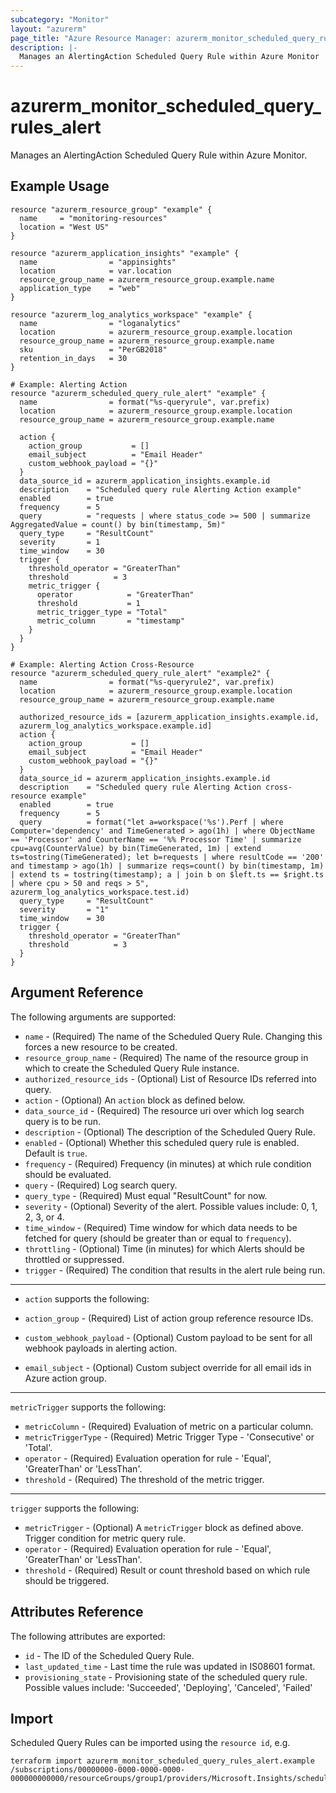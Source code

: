 ```yaml
---
subcategory: "Monitor"
layout: "azurerm"
page_title: "Azure Resource Manager: azurerm_monitor_scheduled_query_rules_alert"
description: |-
  Manages an AlertingAction Scheduled Query Rule within Azure Monitor
---
```


# azurerm_monitor_scheduled_query_rules_alert

Manages an AlertingAction Scheduled Query Rule within Azure Monitor.

## Example Usage

```hcl
resource "azurerm_resource_group" "example" {
  name     = "monitoring-resources"
  location = "West US"
}

resource "azurerm_application_insights" "example" {
  name                = "appinsights"
  location            = var.location
  resource_group_name = azurerm_resource_group.example.name
  application_type    = "web"
}

resource "azurerm_log_analytics_workspace" "example" {
  name                = "loganalytics"
  location            = azurerm_resource_group.example.location
  resource_group_name = azurerm_resource_group.example.name
  sku                 = "PerGB2018"
  retention_in_days   = 30
}

# Example: Alerting Action
resource "azurerm_scheduled_query_rule_alert" "example" {
  name                = format("%s-queryrule", var.prefix)
  location            = azurerm_resource_group.example.location
  resource_group_name = azurerm_resource_group.example.name

  action {
    action_group           = []
    email_subject          = "Email Header"
    custom_webhook_payload = "{}"
  }
  data_source_id = azurerm_application_insights.example.id
  description    = "Scheduled query rule Alerting Action example"
  enabled        = true
  frequency      = 5
  query          = "requests | where status_code >= 500 | summarize AggregatedValue = count() by bin(timestamp, 5m)"
  query_type     = "ResultCount"
  severity       = 1
  time_window    = 30
  trigger {
    threshold_operator = "GreaterThan"
    threshold          = 3
    metric_trigger {
      operator            = "GreaterThan"
      threshold           = 1
      metric_trigger_type = "Total"
      metric_column       = "timestamp"
    }
  }
}

# Example: Alerting Action Cross-Resource
resource "azurerm_scheduled_query_rule_alert" "example2" {
  name                = format("%s-queryrule2", var.prefix)
  location            = azurerm_resource_group.example.location
  resource_group_name = azurerm_resource_group.example.name

  authorized_resource_ids = [azurerm_application_insights.example.id,
  azurerm_log_analytics_workspace.example.id]
  action {
    action_group           = []
    email_subject          = "Email Header"
    custom_webhook_payload = "{}"
  }
  data_source_id = azurerm_application_insights.example.id
  description    = "Scheduled query rule Alerting Action cross-resource example"
  enabled        = true
  frequency      = 5
  query          = format("let a=workspace('%s').Perf | where Computer='dependency' and TimeGenerated > ago(1h) | where ObjectName == 'Processor' and CounterName == '%% Processor Time' | summarize cpu=avg(CounterValue) by bin(TimeGenerated, 1m) | extend ts=tostring(TimeGenerated); let b=requests | where resultCode == '200' and timestamp > ago(1h) | summarize reqs=count() by bin(timestamp, 1m) | extend ts = tostring(timestamp); a | join b on $left.ts == $right.ts | where cpu > 50 and reqs > 5", azurerm_log_analytics_workspace.test.id)
  query_type     = "ResultCount"
  severity       = "1"
  time_window    = 30
  trigger {
    threshold_operator = "GreaterThan"
    threshold          = 3
  }
}
```

## Argument Reference

The following arguments are supported:

* `name` - (Required) The name of the Scheduled Query Rule. Changing this forces a new resource to be created.
* `resource_group_name` - (Required) The name of the resource group in which to create the Scheduled Query Rule instance.
* `authorized_resource_ids` - (Optional) List of Resource IDs referred into query.
* `action` - (Optional) An `action` block as defined below.
* `data_source_id` - (Required) The resource uri over which log search query is to be run.
* `description` - (Optional) The description of the Scheduled Query Rule.
* `enabled` - (Optional) Whether this scheduled query rule is enabled.  Default is `true`.
* `frequency` - (Required) Frequency (in minutes) at which rule condition should be evaluated.
* `query` - (Required) Log search query.
* `query_type` - (Required) Must equal "ResultCount" for now.
* `severity` - (Optional) Severity of the alert. Possible values include: 0, 1, 2, 3, or 4.
* `time_window` - (Required) Time window for which data needs to be fetched for query (should be greater than or equal to `frequency`).
* `throttling` - (Optional) Time (in minutes) for which Alerts should be throttled or suppressed.
* `trigger` - (Required) The condition that results in the alert rule being run.

---

* `action` supports the following:

* `action_group` - (Required) List of action group reference resource IDs.
* `custom_webhook_payload` - (Optional) Custom payload to be sent for all webhook payloads in alerting action.
* `email_subject` - (Optional) Custom subject override for all email ids in Azure action group.

---

`metricTrigger` supports the following:

* `metricColumn` - (Required) Evaluation of metric on a particular column.
* `metricTriggerType` - (Required) Metric Trigger Type - 'Consecutive' or 'Total'.
* `operator` - (Required) Evaluation operation for rule - 'Equal', 'GreaterThan' or 'LessThan'.
* `threshold` - (Required) The threshold of the metric trigger.

---

`trigger` supports the following:

* `metricTrigger` - (Optional) A `metricTrigger` block as defined above. Trigger condition for metric query rule.
* `operator` - (Required) Evaluation operation for rule - 'Equal', 'GreaterThan' or 'LessThan'.
* `threshold` - (Required) Result or count threshold based on which rule should be triggered.

## Attributes Reference

The following attributes are exported:

* `id` - The ID of the Scheduled Query Rule.
* `last_updated_time` - Last time the rule was updated in IS08601 format.
* `provisioning_state` - Provisioning state of the scheduled query rule. Possible values include: 'Succeeded', 'Deploying', 'Canceled', 'Failed'

## Import

Scheduled Query Rules can be imported using the `resource id`, e.g.

```shell
terraform import azurerm_monitor_scheduled_query_rules_alert.example /subscriptions/00000000-0000-0000-0000-000000000000/resourceGroups/group1/providers/Microsoft.Insights/scheduledQueryRules/myrulename
```
